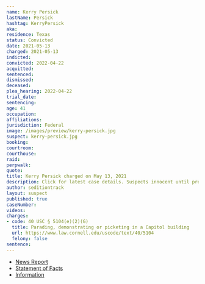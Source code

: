 ```yaml
---
name: Kerry Persick
lastName: Persick
hashtag: KerryPersick
aka:
residence: Texas
status: Convicted
date: 2021-05-13
charged: 2021-05-13
indicted:
convicted: 2022-04-22
acquitted:
sentenced:
dismissed:
deceased:
plea_hearing: 2022-04-22
trial_date:
sentencing:
age: 41
occupation:
affiliations:
jurisdiction: Federal
image: /images/preview/kerry-persick.jpg
suspect: kerry-persick.jpg
booking:
courtroom:
courthouse:
raid:
perpwalk:
quote:
title: Kerry Persick charged on May 13, 2021
description: Click for latest case details. Suspects innocent until proven guilty.
author: seditiontrack
layout: suspect
published: true
caseNumber:
videos:
charges:
- code: 40 USC § 5104(e)(2)(G)
  title: Parading, demonstrating or picketing in a Capitol building
  url: https://www.law.cornell.edu/uscode/text/40/5104
  felony: false
sentence:
---
```

- [News Report](https://www.dallasnews.com/news/crime/2021/05/18/tarrant-county-man-recorded-video-from-inside-us-capitol-during-mob-siege-feds-say/)
- [Statement of Facts](https://extremism.gwu.edu/sites/g/files/zaxdzs2191/f/Kerry%20Wayne%20Persick%20Statement%20of%20Facts.pdf)
- [Information](https://extremism.gwu.edu/sites/g/files/zaxdzs2191/f/Kerry%20Wayne%20Persick%20Information.pdf)
